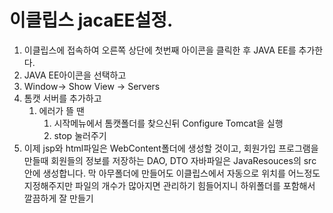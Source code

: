 # 이클립스 jacaEE설정.

1. 이클립스에 접속하여 오른쪽 상단에 첫번째 아이콘을 클릭한 후 JAVA EE를 추가한다.
  1. JAVA EE아이콘을 선택하고 
2. Window-> Show View -> Servers
3. 톰캣 서버를 추가하고
   1. 에러가 뜰 땐
      1. 시작메뉴에서 톰캣폴더를 찾으신뒤 Configure Tomcat을 실행
      2. stop 눌러주기
4. 이제 jsp와 html파일은 WebContent폴더에 생성할 것이고, 회원가입 프로그램을 만들때 회원들의 정보를 저장하는 DAO, DTO 자바파일은 JavaResouces의 src안에 생성합니다. 막 아무폴더에 만들어도 이클립스에서 자동으로 위치를 어느정도 지정해주지만 파일의 개수가 많아지면 관리하기 힘들어지니 하위폴더를 포함해서 깔끔하게 잘 만들기
